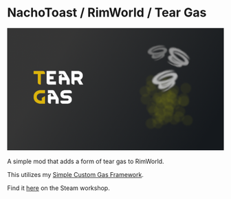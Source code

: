 # NachoToast / RimWorld / Tear Gas

![image](About/preview.png)

A simple mod that adds a form of tear gas to RimWorld.

This utilizes my [Simple Custom Gas Framework](https://github.com/NachoToast/SimpleCustomGasFramework).

Find it [here](https://steamcommunity.com/sharedfiles/filedetails/?id=2999466026) on the Steam workshop.
